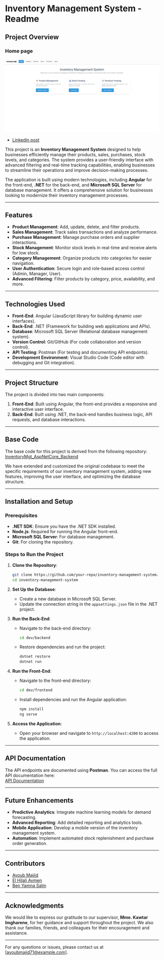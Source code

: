 # Inventory Management System - Readme

## Project Overview
### Home page
![Home Page](./attachements/pages/png/1-home.png)

- [Linkedin post](https://www.linkedin.com/posts/youbista_inventorymanagement-angular-dotnet-activity-7285708731374268417-w3vK?utm_source=share&utm_medium=member_desktop)

This project is an **Inventory Management System** designed to help businesses efficiently manage their products, sales, purchases, stock levels, and categories. The system provides a user-friendly interface with advanced filtering and real-time tracking capabilities, enabling businesses to streamline their operations and improve decision-making processes.

The application is built using modern technologies, including **Angular** for the front-end, **.NET** for the back-end, and **Microsoft SQL Server** for database management. It offers a comprehensive solution for businesses looking to modernize their inventory management processes.

---

## Features

- **Product Management**: Add, update, delete, and filter products.
- **Sales Management**: Track sales transactions and analyze performance.
- **Purchase Management**: Manage purchase orders and supplier interactions.
- **Stock Management**: Monitor stock levels in real-time and receive alerts for low stock.
- **Category Management**: Organize products into categories for easier navigation.
- **User Authentication**: Secure login and role-based access control (Admin, Manager, User).
- **Advanced Filtering**: Filter products by category, price, availability, and more.

---

## Technologies Used

- **Front-End**: Angular (JavaScript library for building dynamic user interfaces).
- **Back-End**: .NET (Framework for building web applications and APIs).
- **Database**: Microsoft SQL Server (Relational database management system).
- **Version Control**: Git/GitHub (For code collaboration and version control).
- **API Testing**: Postman (For testing and documenting API endpoints).
- **Development Environment**: Visual Studio Code (Code editor with debugging and Git integration).

---

## Project Structure

The project is divided into two main components:

1. **Front-End**: Built using Angular, the front-end provides a responsive and interactive user interface.
2. **Back-End**: Built using .NET, the back-end handles business logic, API requests, and database interactions.

---

## Base Code

The base code for this project is derived from the following repository:  
[InventoryMgt_AspNetCore_Backend](https://github.com/rd003/InventoryMgt_AspNetCore_Backend.git)

We have extended and customized the original codebase to meet the specific requirements of our inventory management system, adding new features, improving the user interface, and optimizing the database structure.

---

## Installation and Setup

### Prerequisites

- **.NET SDK**: Ensure you have the .NET SDK installed.
- **Node.js**: Required for running the Angular front-end.
- **Microsoft SQL Server**: For database management.
- **Git**: For cloning the repository.

### Steps to Run the Project

1. **Clone the Repository**:
   ```bash
   git clone https://github.com/your-repo/inventory-management-system.git
   cd inventory-management-system
   ```

2. **Set Up the Database**:
   - Create a new database in Microsoft SQL Server.
   - Update the connection string in the `appsettings.json` file in the .NET project.

3. **Run the Back-End**:
   - Navigate to the back-end directory:
     ```bash
     cd dev/backend
     ```
   - Restore dependencies and run the project:
     ```bash
     dotnet restore
     dotnet run
     ```

4. **Run the Front-End**:
   - Navigate to the front-end directory:
     ```bash
     cd dev/frontend
     ```
   - Install dependencies and run the Angular application:
     ```bash
     npm install
     ng serve
     ```

5. **Access the Application**:
   - Open your browser and navigate to `http://localhost:4200` to access the application.

---

## API Documentation

The API endpoints are documented using **Postman**. You can access the full API documentation here:  
[API Documentation](https://documenter.getpostman.com/view/34697773/2sAYJ9Ae1u)

---

## Future Enhancements

- **Predictive Analytics**: Integrate machine learning models for demand forecasting.
- **Advanced Reporting**: Add detailed reporting and analytics tools.
- **Mobile Application**: Develop a mobile version of the inventory management system.
- **Automation**: Implement automated stock replenishment and purchase order generation.

---

## Contributors

- [Ayoub Majjid](https://www.linkedin.com/in/youbista/)
-  [El Hilali Aymen](https://www.linkedin.com/in/ayman-el-hilali/)
-  [Ben Yamna Salm](https://www.linkedin.com/in/salma-ben-yamna-860256250?miniProfileUrn=urn%3Ali%3Afs_miniProfile%3AACoAAD35GkgBV8Cb80zd0DdP3Jt0IgxjZJJ5Ums&lipi=urn%3Ali%3Apage%3Ad_flagship3_search_srp_people%3BXkmmuMDvQ%2F%2BWF%2BpqTqNinQ%3D%3D)


---

## Acknowledgments

We would like to express our gratitude to our supervisor, **Mme. Kawtar Imgharene**, for her guidance and support throughout the project. We also thank our families, friends, and colleagues for their encouragement and assistance.

---



For any questions or issues, please contact us at [ayoubmajid71@example.com].
